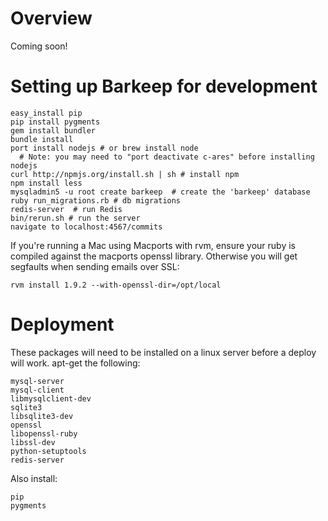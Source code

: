 Overview
========
Coming soon!

Setting up Barkeep for development
==================================
    easy_install pip
    pip install pygments
    gem install bundler
    bundle install
    port install nodejs # or brew install node
      # Note: you may need to "port deactivate c-ares" before installing nodejs
    curl http://npmjs.org/install.sh | sh # install npm
    npm install less
    mysqladmin5 -u root create barkeep  # create the 'barkeep' database
    ruby run_migrations.rb # db migrations
    redis-server  # run Redis
    bin/rerun.sh # run the server
    navigate to localhost:4567/commits

If you're running a Mac using Macports with rvm, ensure your ruby is compiled against the macports openssl library. Otherwise you will get segfaults when sending emails over SSL:

    rvm install 1.9.2 --with-openssl-dir=/opt/local

Deployment
==========
These packages will need to be installed on a linux server before a deploy will work. apt-get the following:

    mysql-server
    mysql-client
    libmysqlclient-dev
    sqlite3
    libsqlite3-dev
    openssl
    libopenssl-ruby
    libssl-dev
    python-setuptools
    redis-server

Also install:

    pip
    pygments
